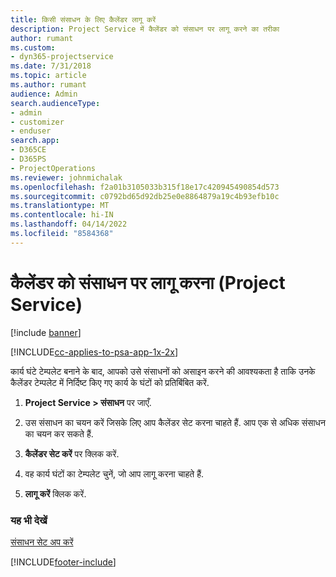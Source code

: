 ```yaml
---
title: किसी संसाधन के लिए कैलेंडर लागू करें
description: Project Service में कैलेंडर को संसाधन पर लागू करने का तरीका
author: rumant
ms.custom:
- dyn365-projectservice
ms.date: 7/31/2018
ms.topic: article
ms.author: rumant
audience: Admin
search.audienceType:
- admin
- customizer
- enduser
search.app:
- D365CE
- D365PS
- ProjectOperations
ms.reviewer: johnmichalak
ms.openlocfilehash: f2a01b3105033b315f18e17c420945490854d573
ms.sourcegitcommit: c0792bd65d92db25e0e8864879a19c4b93efb10c
ms.translationtype: MT
ms.contentlocale: hi-IN
ms.lasthandoff: 04/14/2022
ms.locfileid: "8584368"
---
```

# <a name="apply-a-calendar-to-a-resource-project-service"></a>कैलेंडर को संसाधन पर लागू करना (Project Service)

[!include [banner](../includes/psa-now-project-operations.md)]

[!INCLUDE[cc-applies-to-psa-app-1x-2x](../includes/cc-applies-to-psa-app-1x-2x.md)]

कार्य घंटे टेम्पलेट बनाने के बाद, आपको उसे संसाधनों को असाइन करने की आवश्यकता है ताकि उनके कैलेंडर टेम्पलेट में निर्दिष्ट किए गए कार्य के घंटों को प्रतिबिंबित करें.  
  
1.  **Project Service > संसाधन** पर जाएँ.  
  
2.  उस संसाधन का चयन करें जिसके लिए आप कैलेंडर सेट करना चाहते हैं. आप एक से अधिक संसाधन का चयन कर सकते हैं.  
  
3.  **कैलेंडर सेट करें** पर क्लिक करें.  
  
4.  वह कार्य घंटों का टेम्पलेट चुनें, जो आप लागू करना चाहते हैं.  
  
5.  **लागू करें** क्लिक करें.  
  
### <a name="see-also"></a>यह भी देखें  
 [संसाधन सेट अप करें](../psa/set-up-resources.md)


[!INCLUDE[footer-include](../includes/footer-banner.md)]
